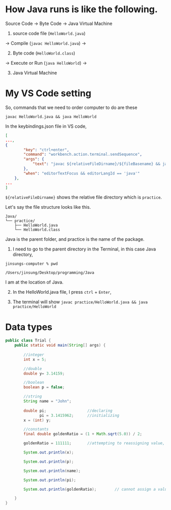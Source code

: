 # How Java runs is like the following.

Source Code -> Byte Code -> Java Virtual Machine

1. source code file (`HelloWorld.java`) 

-> Compile (`javac HelloWorld.java`) ->

2. Byte code (`HelloWorld.class`)

-> Execute or Run (`java HelloWorld`) ->

3. Java Virtual Machine

# My VS Code setting

So, commands that we need to order computer to do are these

```
javac HelloWorld.java && java HelloWorld
```

In the keybindings.json file in VS code,

```json
[
...,
{
        "key": "ctrl+enter",
        "command": "workbench.action.terminal.sendSequence",
        "args": { 
            "text": "javac ${relativeFileDirname}/${fileBasename} && java ${relativeFileDirname}/${fileBasenameNoExtension}\u000D" 
        },
        "when": "editorTextFocus && editorLangId == 'java'"
    },
...
]
```

`${relativeFileDirname}` shows the relative file directory which is `practice`.

Let's say the file structure looks like this.

```
Java/
└── practice/
    ├── HelloWorld.java
    └── HelloWorld.class
```

Java is the parent folder, and practice is the name of the package.

1. I need to go to the parent directory in the Terminal, in this case Java directory, 

```
jinsungs-computer % pwd

/Users/jinsung/Desktop/programming/Java
```

I am at the location of Java.

2. In the HelloWorld.java file, I press `ctrl` + `Enter`,

3. The terminal will show `javac practice/HelloWorld.java && java practice/HelloWorld`

# Data types

```java
public class Trial {
    public static void main(String[] args) {
        
        //integer
        int x = 5;

        //double
        double y= 3.14159;

        //boolean
        boolean p = false;

        //string
        String name = "John";
        
        double pi;                  //declaring
               pi = 3.1415962;      //initializing
        x = (int) y;

        //constants
        final double goldenRatio = (1 + Math.sqrt(5.0)) / 2;

        goldenRatio = 111111;       //attempting to reassigning value, but it will throw error

        System.out.println(x);

        System.out.println(p);

        System.out.println(name);

        System.out.println(pi);

        System.out.println(goldenRatio);        // cannot assign a value to final variable goldenRatio

    }
}
```
